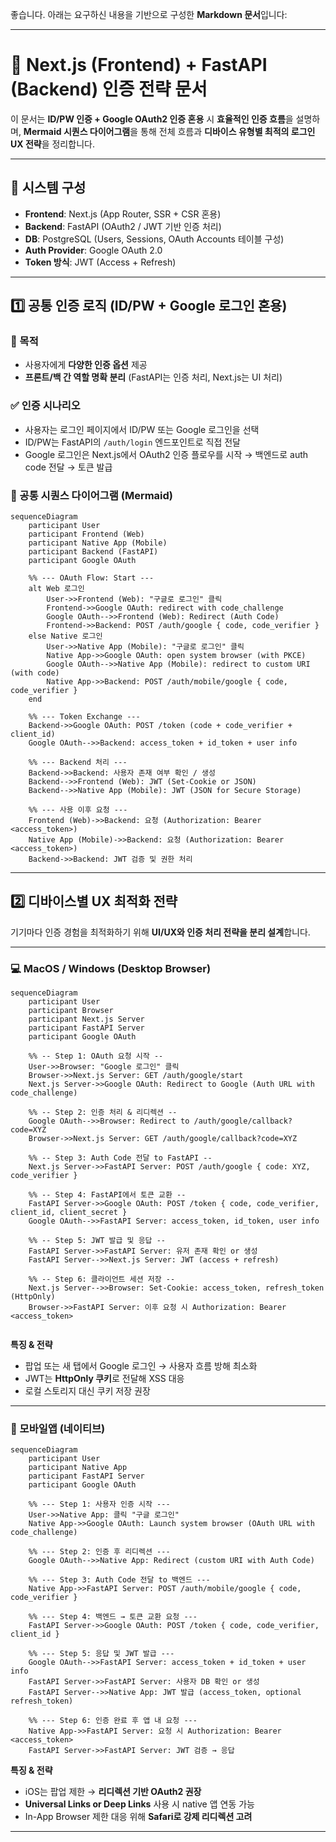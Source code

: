 좋습니다. 아래는 요구하신 내용을 기반으로 구성한 **Markdown 문서**입니다:

---

# 🔐 Next.js (Frontend) + FastAPI (Backend) 인증 전략 문서

이 문서는 **ID/PW 인증 + Google OAuth2 인증 혼용** 시 **효율적인 인증 흐름**을
설명하며, **Mermaid 시퀀스 다이어그램**을 통해 전체 흐름과 **디바이스 유형별
최적의 로그인 UX 전략**을 정리합니다.

---

## 📌 시스템 구성

- **Frontend**: Next.js (App Router, SSR + CSR 혼용)
- **Backend**: FastAPI (OAuth2 / JWT 기반 인증 처리)
- **DB**: PostgreSQL (Users, Sessions, OAuth Accounts 테이블 구성)
- **Auth Provider**: Google OAuth 2.0
- **Token 방식**: JWT (Access + Refresh)

---

## 1️⃣ 공통 인증 로직 (ID/PW + Google 로그인 혼용)

### 🎯 목적

- 사용자에게 **다양한 인증 옵션** 제공
- **프론트/백 간 역할 명확 분리** (FastAPI는 인증 처리, Next.js는 UI 처리)

### ✅ 인증 시나리오

- 사용자는 로그인 페이지에서 ID/PW 또는 Google 로그인을 선택
- ID/PW는 FastAPI의 `/auth/login` 엔드포인트로 직접 전달
- Google 로그인은 Next.js에서 OAuth2 인증 플로우를 시작 → 백엔드로 auth code
  전달 → 토큰 발급

### 🔁 공통 시퀀스 다이어그램 (Mermaid)

```mermaid
sequenceDiagram
    participant User
    participant Frontend (Web)
    participant Native App (Mobile)
    participant Backend (FastAPI)
    participant Google OAuth

    %% --- OAuth Flow: Start ---
    alt Web 로그인
        User->>Frontend (Web): "구글로 로그인" 클릭
        Frontend->>Google OAuth: redirect with code_challenge
        Google OAuth-->>Frontend (Web): Redirect (Auth Code)
        Frontend->>Backend: POST /auth/google { code, code_verifier }
    else Native 로그인
        User->>Native App (Mobile): "구글로 로그인" 클릭
        Native App->>Google OAuth: open system browser (with PKCE)
        Google OAuth-->>Native App (Mobile): redirect to custom URI (with code)
        Native App->>Backend: POST /auth/mobile/google { code, code_verifier }
    end

    %% --- Token Exchange ---
    Backend->>Google OAuth: POST /token (code + code_verifier + client_id)
    Google OAuth-->>Backend: access_token + id_token + user info

    %% --- Backend 처리 ---
    Backend->>Backend: 사용자 존재 여부 확인 / 생성
    Backend-->>Frontend (Web): JWT (Set-Cookie or JSON)
    Backend-->>Native App (Mobile): JWT (JSON for Secure Storage)

    %% --- 사용 이후 요청 ---
    Frontend (Web)->>Backend: 요청 (Authorization: Bearer <access_token>)
    Native App (Mobile)->>Backend: 요청 (Authorization: Bearer <access_token>)
    Backend->>Backend: JWT 검증 및 권한 처리

```

---

## 2️⃣ 디바이스별 UX 최적화 전략

기기마다 인증 경험을 최적화하기 위해 **UI/UX와 인증 처리 전략을 분리
설계**합니다.

---

### 💻 MacOS / Windows (Desktop Browser)

```mermaid
sequenceDiagram
    participant User
    participant Browser
    participant Next.js Server
    participant FastAPI Server
    participant Google OAuth

    %% -- Step 1: OAuth 요청 시작 --
    User->>Browser: "Google 로그인" 클릭
    Browser->>Next.js Server: GET /auth/google/start
    Next.js Server->>Google OAuth: Redirect to Google (Auth URL with code_challenge)

    %% -- Step 2: 인증 처리 & 리디렉션 --
    Google OAuth-->>Browser: Redirect to /auth/google/callback?code=XYZ
    Browser->>Next.js Server: GET /auth/google/callback?code=XYZ

    %% -- Step 3: Auth Code 전달 to FastAPI --
    Next.js Server->>FastAPI Server: POST /auth/google { code: XYZ, code_verifier }

    %% -- Step 4: FastAPI에서 토큰 교환 --
    FastAPI Server->>Google OAuth: POST /token { code, code_verifier, client_id, client_secret }
    Google OAuth-->>FastAPI Server: access_token, id_token, user info

    %% -- Step 5: JWT 발급 및 응답 --
    FastAPI Server->>FastAPI Server: 유저 존재 확인 or 생성
    FastAPI Server-->>Next.js Server: JWT (access + refresh)

    %% -- Step 6: 클라이언트 세션 저장 --
    Next.js Server-->>Browser: Set-Cookie: access_token, refresh_token (HttpOnly)
    Browser->>FastAPI Server: 이후 요청 시 Authorization: Bearer <access_token>


```

**특징 & 전략**

- 팝업 또는 새 탭에서 Google 로그인 → 사용자 흐름 방해 최소화
- JWT는 **HttpOnly 쿠키**로 전달해 XSS 대응
- 로컬 스토리지 대신 쿠키 저장 권장

---

### 📱 모바일앱 (네이티브)

```mermaid
sequenceDiagram
    participant User
    participant Native App
    participant FastAPI Server
    participant Google OAuth

    %% --- Step 1: 사용자 인증 시작 ---
    User->>Native App: 클릭 "구글 로그인"
    Native App->>Google OAuth: Launch system browser (OAuth URL with code_challenge)

    %% --- Step 2: 인증 후 리디렉션 ---
    Google OAuth-->>Native App: Redirect (custom URI with Auth Code)

    %% --- Step 3: Auth Code 전달 to 백엔드 ---
    Native App->>FastAPI Server: POST /auth/mobile/google { code, code_verifier }

    %% --- Step 4: 백엔드 → 토큰 교환 요청 ---
    FastAPI Server->>Google OAuth: POST /token { code, code_verifier, client_id }

    %% --- Step 5: 응답 및 JWT 발급 ---
    Google OAuth-->>FastAPI Server: access_token + id_token + user info
    FastAPI Server->>FastAPI Server: 사용자 DB 확인 or 생성
    FastAPI Server-->>Native App: JWT 발급 (access_token, optional refresh_token)

    %% --- Step 6: 인증 완료 후 앱 내 요청 ---
    Native App->>FastAPI Server: 요청 시 Authorization: Bearer <access_token>
    FastAPI Server->>FastAPI Server: JWT 검증 → 응답

```

**특징 & 전략**

- iOS는 팝업 제한 → **리디렉션 기반 OAuth2 권장**
- **Universal Links or Deep Links** 사용 시 native 앱 연동 가능
- In-App Browser 제한 대응 위해 **Safari로 강제 리디렉션 고려**

---

